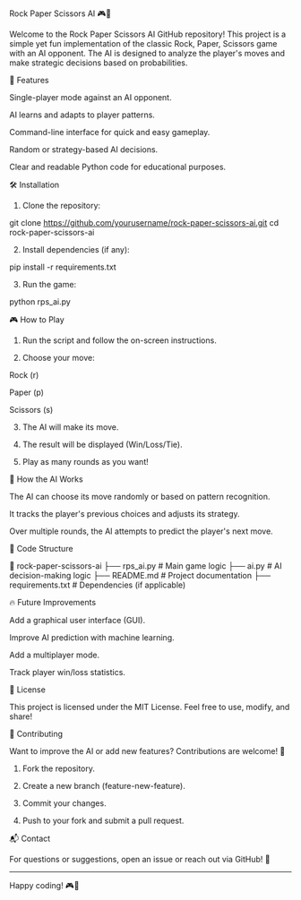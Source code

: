 Rock Paper Scissors AI 🎮🤖

Welcome to the Rock Paper Scissors AI GitHub repository! This project is a simple yet fun implementation of the classic Rock, Paper, Scissors game with an AI opponent. The AI is designed to analyze the player's moves and make strategic decisions based on probabilities.

🚀 Features

Single-player mode against an AI opponent.

AI learns and adapts to player patterns.

Command-line interface for quick and easy gameplay.

Random or strategy-based AI decisions.

Clear and readable Python code for educational purposes.


🛠️ Installation

1. Clone the repository:

git clone https://github.com/yourusername/rock-paper-scissors-ai.git
cd rock-paper-scissors-ai


2. Install dependencies (if any):

pip install -r requirements.txt


3. Run the game:

python rps_ai.py



🎮 How to Play

1. Run the script and follow the on-screen instructions.


2. Choose your move:

Rock (r)

Paper (p)

Scissors (s)



3. The AI will make its move.


4. The result will be displayed (Win/Loss/Tie).


5. Play as many rounds as you want!



🧠 How the AI Works

The AI can choose its move randomly or based on pattern recognition.

It tracks the player's previous choices and adjusts its strategy.

Over multiple rounds, the AI attempts to predict the player's next move.


📜 Code Structure

📂 rock-paper-scissors-ai
 ├── rps_ai.py  # Main game logic
 ├── ai.py       # AI decision-making logic
 ├── README.md   # Project documentation
 ├── requirements.txt  # Dependencies (if applicable)

🔥 Future Improvements

Add a graphical user interface (GUI).

Improve AI prediction with machine learning.

Add a multiplayer mode.

Track player win/loss statistics.


📜 License

This project is licensed under the MIT License. Feel free to use, modify, and share!

🤝 Contributing

Want to improve the AI or add new features? Contributions are welcome! 🎉

1. Fork the repository.


2. Create a new branch (feature-new-feature).


3. Commit your changes.


4. Push to your fork and submit a pull request.



📬 Contact

For questions or suggestions, open an issue or reach out via GitHub! 🚀

---

Happy coding! 🎮🤖

